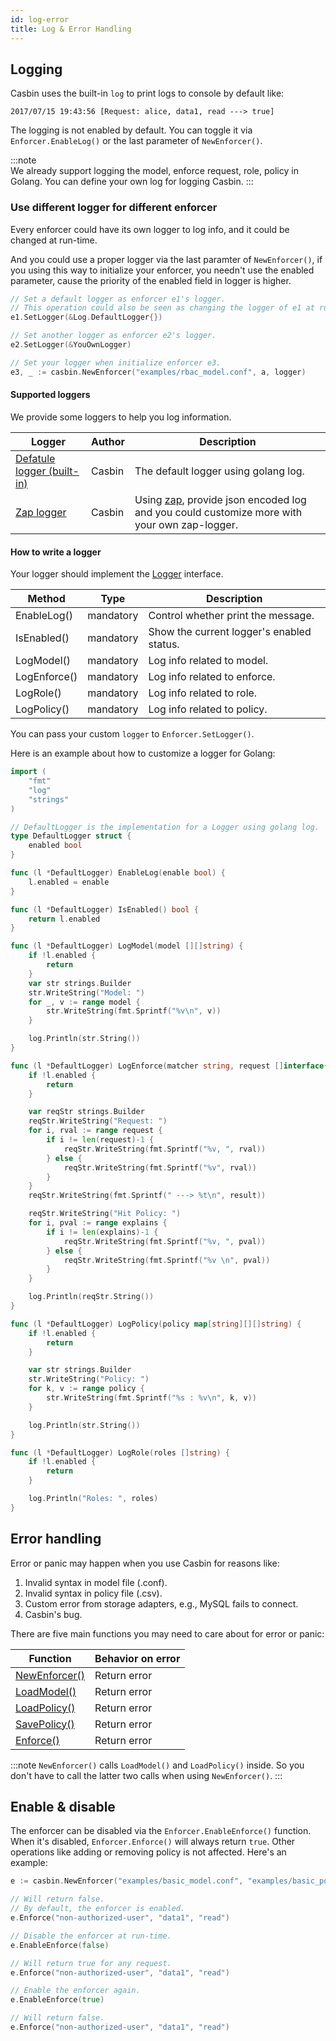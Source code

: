```yaml
---
id: log-error
title: Log & Error Handling
---
```


## Logging

Casbin uses the built-in ``log`` to print logs to console by default like:

```log
2017/07/15 19:43:56 [Request: alice, data1, read ---> true]
```

The logging is not enabled by default. You can toggle it via ``Enforcer.EnableLog()`` or the last parameter of ``NewEnforcer()``.

:::note  
We already support logging the model, enforce request, role, policy in Golang. You can define your own log for logging Casbin.
:::

### Use different logger for different enforcer

Every enforcer could have its own logger to log info, and it could be changed at run-time.

And you could use a proper logger via the last paramter of ``NewEnforcer()``, if you using this way to initialize your enforcer, you needn't use the enabled parameter, cause the priority of the enabled field in logger is higher.

```go
// Set a default logger as enforcer e1's logger.
// This operation could also be seen as changing the logger of e1 at run-time.
e1.SetLogger(&Log.DefaultLogger{})

// Set another logger as enforcer e2's logger.
e2.SetLogger(&YouOwnLogger)

// Set your logger when initialize enforcer e3.
e3, _ := casbin.NewEnforcer("examples/rbac_model.conf", a, logger)
```

#### Supported loggers

We provide some loggers to help you log information.

<!--DOCUSAURUS_CODE_TABS-->

<!--Go-->
Logger | Author | Description
----|----|----
[Defatule logger (built-in)](https://github.com/casbin/casbin/blob/master/log/default_logger.go) | Casbin | The default logger using golang log.
[Zap logger](https://github.com/casbin/zap-logger) | Casbin | Using [zap](https://github.com/uber-go/zap), provide json encoded log and you could customize more with your own zap-logger.

<!--END_DOCUSAURUS_CODE_TABS-->

#### How to write a logger

Your logger should implement the [Logger](https://github.com/casbin/casbin/blob/master/log/logger.go#L20) interface.

Method | Type | Description
----|------|----
EnableLog() | mandatory | Control whether print the message.
IsEnabled() | mandatory | Show the current logger's enabled status.
LogModel() | mandatory | Log info related to model.
LogEnforce() | mandatory | Log info related to enforce.
LogRole() | mandatory | Log info related to role.
LogPolicy() | mandatory | Log info related to policy.


You can pass your custom `logger` to `Enforcer.SetLogger()`.

Here is an example about how to customize a logger for Golang:

```go
import (
	"fmt"
	"log"
	"strings"
)

// DefaultLogger is the implementation for a Logger using golang log.
type DefaultLogger struct {
	enabled bool
}

func (l *DefaultLogger) EnableLog(enable bool) {
	l.enabled = enable
}

func (l *DefaultLogger) IsEnabled() bool {
	return l.enabled
}

func (l *DefaultLogger) LogModel(model [][]string) {
	if !l.enabled {
		return
	}
	var str strings.Builder
	str.WriteString("Model: ")
	for _, v := range model {
		str.WriteString(fmt.Sprintf("%v\n", v))
	}

	log.Println(str.String())
}

func (l *DefaultLogger) LogEnforce(matcher string, request []interface{}, result bool, explains [][]string) {
	if !l.enabled {
		return
	}

	var reqStr strings.Builder
	reqStr.WriteString("Request: ")
	for i, rval := range request {
		if i != len(request)-1 {
			reqStr.WriteString(fmt.Sprintf("%v, ", rval))
		} else {
			reqStr.WriteString(fmt.Sprintf("%v", rval))
		}
	}
	reqStr.WriteString(fmt.Sprintf(" ---> %t\n", result))

	reqStr.WriteString("Hit Policy: ")
	for i, pval := range explains {
		if i != len(explains)-1 {
			reqStr.WriteString(fmt.Sprintf("%v, ", pval))
		} else {
			reqStr.WriteString(fmt.Sprintf("%v \n", pval))
		}
	}

	log.Println(reqStr.String())
}

func (l *DefaultLogger) LogPolicy(policy map[string][][]string) {
	if !l.enabled {
		return
	}

	var str strings.Builder
	str.WriteString("Policy: ")
	for k, v := range policy {
		str.WriteString(fmt.Sprintf("%s : %v\n", k, v))
	}

	log.Println(str.String())
}

func (l *DefaultLogger) LogRole(roles []string) {
	if !l.enabled {
		return
	}

	log.Println("Roles: ", roles)
}

```

## Error handling

Error or panic may happen when you use Casbin for reasons like:

1. Invalid syntax in model file (.conf).
2. Invalid syntax in policy file (.csv).
3. Custom error from storage adapters, e.g., MySQL fails to connect.
4. Casbin's bug.

There are five main functions you may need to care about for error or panic:

Function | Behavior on error 
----|-----
[NewEnforcer()](https://godoc.org/github.com/casbin/casbin#NewEnforcer) | Return error
[LoadModel()](https://godoc.org/github.com/casbin/casbin#Enforcer.LoadModel) | Return error
[LoadPolicy()](https://godoc.org/github.com/casbin/casbin#Enforcer.LoadPolicy) | Return error
[SavePolicy()](https://godoc.org/github.com/casbin/casbin#Enforcer.SavePolicy) | Return error
[Enforce()](https://godoc.org/github.com/casbin/casbin#Enforcer.Enforce) | Return error

:::note
``NewEnforcer()`` calls ``LoadModel()`` and ``LoadPolicy()`` inside. So you don't have to call the latter two calls when using ``NewEnforcer()``.
:::

## Enable & disable

The enforcer can be disabled via the ``Enforcer.EnableEnforce()`` function. When it's disabled, ``Enforcer.Enforce()`` will always return ``true``. Other operations like adding or removing policy is not affected. Here's an example:

```go
e := casbin.NewEnforcer("examples/basic_model.conf", "examples/basic_policy.csv")

// Will return false.
// By default, the enforcer is enabled.
e.Enforce("non-authorized-user", "data1", "read")

// Disable the enforcer at run-time.
e.EnableEnforce(false)

// Will return true for any request.
e.Enforce("non-authorized-user", "data1", "read")

// Enable the enforcer again.
e.EnableEnforce(true)

// Will return false.
e.Enforce("non-authorized-user", "data1", "read")
```
